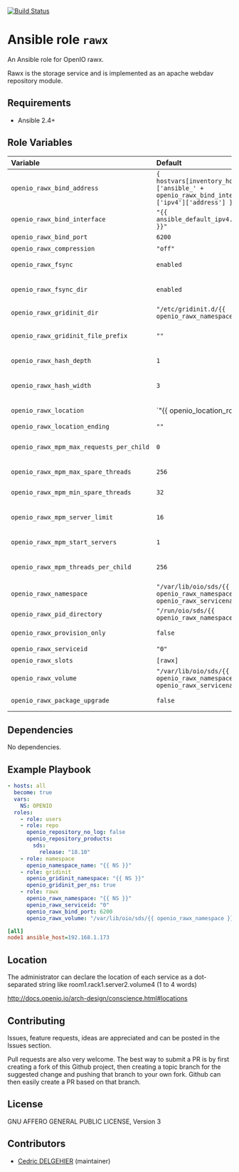[![Build Status](https://travis-ci.org/open-io/ansible-role-openio-rawx.svg?branch=master)](https://travis-ci.org/open-io/ansible-role-openio-rawx)
# Ansible role `rawx`

An Ansible role for OpenIO rawx.

Rawx is the storage service and is implemented as an apache webdav repository module.


## Requirements

- Ansible 2.4+

## Role Variables


| Variable   | Default | Comments (type)  |
| :---       | :---    | :---             |
| `openio_rawx_bind_address` | `{ hostvars[inventory_hostname]['ansible_' + openio_rawx_bind_interface]['ipv4']['address'] }}` |  Address IP to use. |
| `openio_rawx_bind_interface` | `"{{ ansible_default_ipv4.alias }}"` | Interface to use |
| `openio_rawx_bind_port` | `6200` | Listening PORT |
| `openio_rawx_compression` | `"off"` | Compression mode |
| `openio_rawx_fsync` | `enabled` | At the end of an upload, perform a fsync() on the chunk file itself |
| `openio_rawx_fsync_dir` | `enabled` | At the end of an upload, perform a fsync() on the directory holding the chunk |
| `openio_rawx_gridinit_dir` | `"/etc/gridinit.d/{{ openio_rawx_namespace }}"` | Path to copy the gridinit conf |
| `openio_rawx_gridinit_file_prefix` | `""` | Maybe set it to {{ openio_memcached_namespace }}- for old gridinit's style |
| `openio_rawx_hash_depth` | `1` | How many levels of directories are used to store chunks |
| `openio_rawx_hash_width` | `3` | How many hexdigits must be used to name the indirection directories |
| `openio_rawx_location` | `"{{ openio_location_room | default ('') }}{{ openio_location_rack | default ('') }}{{ openio_location_server | default (ansible_hostname ~ '.') }}{{ openio_rawx_serviceid }}"` | Location |
| `openio_rawx_location_ending` | `""` | ... |
| `openio_rawx_mpm_max_requests_per_child` | `0` | set the total number of requests each child server process serves before the child dies |
| `openio_rawx_mpm_max_spare_threads` | `256` | Maximum number of idle threads |
| `openio_rawx_mpm_min_spare_threads` | `32` | Minimum number of idle threads to handle request spikes |
| `openio_rawx_mpm_server_limit` | `16` | sets the maximum configured value for MaxRequestWorkers for the lifetime of the process |
| `openio_rawx_mpm_start_servers` | `1` |  sets the number of child server processes created on startup |
| `openio_rawx_mpm_threads_per_child` | `256` | sets the maximum configured value for ThreadsPerChild for the lifetime of the process |
| `openio_rawx_namespace` | `"/var/lib/oio/sds/{{ openio_rawx_namespace }}/{{ openio_rawx_servicename }}"` | Namespace |
| `openio_rawx_pid_directory` | `"/run/oio/sds/{{ openio_rawx_namespace }}"` | Folder for pid file |
| `openio_rawx_provision_only` | `false` | Provision only without restarting services |
| `openio_rawx_serviceid` | `"0"` | ID in gridinit |
| `openio_rawx_slots` | `[rawx]` | The service's slot in conscience |
| `openio_rawx_volume` | `"/var/lib/oio/sds/{{ openio_rawx_namespace }}/{{ openio_rawx_servicename }}"` | Path to store data |
| `openio_rawx_package_upgrade` | `false` | Set the packages to the latest version (to be set in extra_vars) |


## Dependencies

No dependencies.

## Example Playbook

```yaml
- hosts: all
  become: true
  vars:
    NS: OPENIO
  roles:
    - role: users
    - role: repo
      openio_repository_no_log: false
      openio_repository_products:
        sds:
          release: "18.10"
    - role: namespace
      openio_namespace_name: "{{ NS }}"
    - role: gridinit
      openio_gridinit_namespace: "{{ NS }}"
      openio_gridinit_per_ns: true
    - role: rawx
      openio_rawx_namespace: "{{ NS }}"
      openio_rawx_serviceid: "0"
      openio_rawx_bind_port: 6200
      openio_rawx_volume: "/var/lib/oio/sds/{{ openio_rawx_namespace }}/{{ openio_rawx_servicename }}"
```


```ini
[all]
node1 ansible_host=192.168.1.173
```

## Location

The administrator can declare the location of each service as a dot-separated string like room1.rack1.server2.volume4 (1 to 4 words)

http://docs.openio.io/arch-design/conscience.html#locations

## Contributing

Issues, feature requests, ideas are appreciated and can be posted in the Issues section.

Pull requests are also very welcome.
The best way to submit a PR is by first creating a fork of this Github project, then creating a topic branch for the suggested change and pushing that branch to your own fork.
Github can then easily create a PR based on that branch.

## License

GNU AFFERO GENERAL PUBLIC LICENSE, Version 3

## Contributors

- [Cedric DELGEHIER](https://github.com/cdelgehier) (maintainer)
